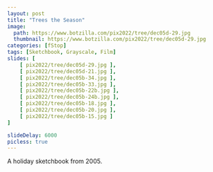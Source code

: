 ```yaml
---
layout: post
title: "Trees the Season"
image:
  path: https://www.botzilla.com/pix2022/tree/dec05d-29.jpg
  thumbnail: https://www.botzilla.com/pix2022/tree/dec05d-29.jpg
categories: [fStop]
tags: [Sketchbook, Grayscale, Film]
slides: [ 
    [ pix2022/tree/dec05d-29.jpg ],
    [ pix2022/tree/dec05d-21.jpg ],
    [ pix2022/tree/dec05b-34.jpg ],
    [ pix2022/tree/dec05b-33.jpg ],
    [ pix2022/tree/dec05b-22b.jpg ],
    [ pix2022/tree/dec05b-24b.jpg ],
    [ pix2022/tree/dec05b-18.jpg ],
    [ pix2022/tree/dec05b-20.jpg ],
    [ pix2022/tree/dec05b-15.jpg ]
]

slideDelay: 6000
picless: true
---
```


A holiday sketchbook from 2005.

<!--more-->



